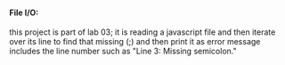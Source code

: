 #### File I/O: 
 this project is part of lab 03; it is reading a javascript file and then iterate over its line to find that missing (;) and then print it as error message includes the line number such as "Line 3: Missing semicolon."

